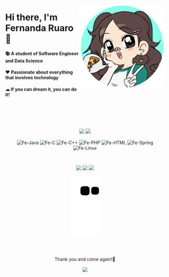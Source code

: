 <head>
    <style>
       @mixin center {
  position: absolute;
  top: 50%;
  left: 50%;
  transform: translate(-50%, -50%);
}
//Completely customizable
//--
$font-size: 40px;
$letter-spacing: 0.0625em; //This counts for 1px on 16px font;
$letter-count: 20; //Number of letters in text !important
$transition-time: 3s; //Typing speed
$bg-color: #eff5ed;
$mask-color: #eff5ed; //Change it to see how this works :)
$font-color: #152860;

$letter-size: calc(1ch + #{$letter-spacing});
$cursor-width: 1px; //Change this to $letter-size if you want Insert:active effect
//--
$cursor-blink-duration: $letter-count;
$font-width: calc(#{$letter-count}ch + #{$letter-count}*#{$letter-spacing});

*, *:after, *:before {
  box-sizing: border-box;
  margin: 0;
  padding: 0;
}

body {
  background: #eff5ed;
  font-family: courier, serif; //Need monospace font for this to work
  text-align: center;
    -webkit-font-smoothing: antialiased;
}

.hello {
  @include center;
  top: 25%;

  h3 {
    position: relative;
      color: $font-color;
      text-align: center;
      white-space: nowrap;
    font-size: $font-size;
    letter-spacing: $letter-spacing;
    width: $font-width;

      &:after {
      display: block;
      position: absolute;
      content: '';
      width: $font-width;
      height: 2ex;
      left: 0;
      top: 0;
      background: $mask-color;
      animation: .6s blink $cursor-blink-duration, move $transition-time 1.5s forwards steps(1);
      border-left: $cursor-width solid $font-color;
      box-shadow: 0px 1ex 0px 0px $mask-color;

      @keyframes move {
        @for $i from 1 through $letter-count {
          $temp: 100/$letter-count;
          $percent: $i*$temp;
          #{$percent}% {
            width: calc(#{$font-width} - (#{$i}ch + #{$i}*#{$letter-spacing}));
            left: calc(#{$i}ch + #{$i}*#{$letter-spacing});
          }
        }
      }

      @keyframes blink {
        0% {
            border-left-color: $font-color;
        }
        50% {
            border-left-color: $font-color;
        }
        51% {
            border-left-color: $mask-color;
        }
        100% {
            border-left-color: $mask-color;
        }
      }
      }
  }
}   
    </style>
</head>
<body>
<img align="right" height="270em" src="https://github.com/Feruaro/Feruaro/blob/main/1.png"/>

<div class="hello">
    <H1> Hi there, I'm Fernanda Ruaro 🤝</H1>
</div>
  
<H4> 📚 A student of Software Engineer and Data Science </H4>
<H4> ❤ Passionate about everything that involves technology </H4>
<H4> ☁ If you can dream it, you can do it! </H4>  
<br><br>

  ##

<div align="center"><br>
    <img height="150em" src="https://github-readme-stats.vercel.app/api?username=Feruaro&show_icons=true&theme=dracula&include_all_commits=true&count_private=true"/>
    <img height="150em" src="https://github-readme-stats.vercel.app/api/top-langs/?username=Feruaro&layout=compact&langs_count=7&theme=dracula"/>
</div>

<div align="center" style="display: inline_block"><br>
    <img alt="Fe-Java" height="30" width="40" src="https://cdn.jsdelivr.net/gh/devicons/devicon/icons/java/java-original.svg" />
    <img alt="Fe-C" height="30" width="40" src="https://cdn.jsdelivr.net/gh/devicons/devicon/icons/c/c-original.svg" />
    <img alt="Fe-C++" height="30" width="40" src="https://cdn.jsdelivr.net/gh/devicons/devicon/icons/cplusplus/cplusplus-original.svg" />
    <img alt="Fe-PHP" height="30" width="40" src="https://cdn.jsdelivr.net/gh/devicons/devicon/icons/php/php-original.svg" />
    <img alt="Fe-HTML" height="30" width="40" src="https://cdn.jsdelivr.net/gh/devicons/devicon/icons/html5/html5-original.svg" />
    <img alt="Fe-Spring" height="30" width="40" src="https://cdn.jsdelivr.net/gh/devicons/devicon/icons/spring/spring-original-wordmark.svg" />
    <img alt="Fe-Linux" height="30" width="40" src="https://cdn.jsdelivr.net/gh/devicons/devicon/icons/linux/linux-original.svg" />  
</div>

  ##


<div align="center"><br> 
    <a href="https://www.linkedin.com/in/fernanda-ruaro/" target="_blank"><img src="https://img.shields.io/badge/-LinkedIn-%230077B5?style=for-the-badge&logo=linkedin&logoColor=white" target="_blank"></a> 
    <a href="https://www.instagram.com/ruarofe/" target="_blank"><img src="https://img.shields.io/badge/-Instagram-%23E4405F?style=for-the-badge&logo=instagram&logoColor=white" target="_blank"></a>
    <a href = "mailto:feayres26@gmail.com"><img src="https://img.shields.io/badge/-Gmail-%23333?style=for-the-badge&logo=gmail&logoColor=white" target="_blank"></a> 
 
 ![Snake animation](https://github.com/Feruaro/Feruaro/blob/output/github-contribution-grid-snake.svg)
 
</div>

  ##
  
<div align="center"><br>
  <p align="center"> Thank you and come again!👋 </p>  
  <p> <img align="center" src="https://profile-counter.glitch.me/Feruaro/count.svg" /></p>
</div>
</body>

